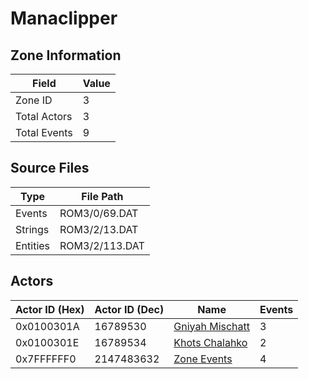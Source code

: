 # Manaclipper

## Zone Information

| Field        |   Value |
|--------------|---------|
| Zone ID      |       3 |
| Total Actors |       3 |
| Total Events |       9 |

## Source Files

| Type     | File Path      |
|----------|----------------|
| Events   | ROM3/0/69.DAT  |
| Strings  | ROM3/2/13.DAT  |
| Entities | ROM3/2/113.DAT |

## Actors

| Actor ID (Hex)   |   Actor ID (Dec) | Name                                                   |   Events |
|------------------|------------------|--------------------------------------------------------|----------|
| 0x0100301A       |         16789530 | [Gniyah Mischatt](./16789530%20-%20Gniyah%20Mischatt/) |        3 |
| 0x0100301E       |         16789534 | [Khots Chalahko](./16789534%20-%20Khots%20Chalahko/)   |        2 |
| 0x7FFFFFF0       |       2147483632 | [Zone Events](./Zone%20Events/)                        |        4 |